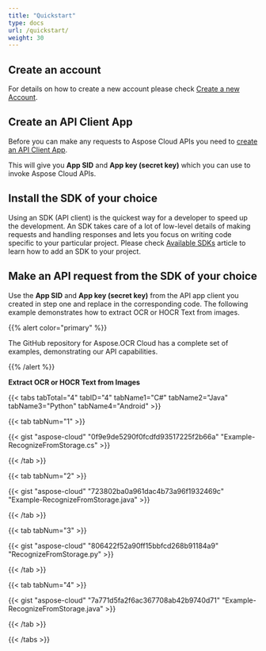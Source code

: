 ```yaml
---
title: "Quickstart"
type: docs
url: /quickstart/
weight: 30
---
```


## **Create an account**
For details on how to create a new account please check [Create a new Account](https://docs.aspose.cloud/storage/creating-and-managing-account/).
## **Create an API Client App**
Before you can make any requests to Aspose Cloud APIs you need to [create an API Client App](https://docs.aspose.cloud/storage/create-new-app-and-get-app-key-and-sid/).

This will give you **App SID** and **App key (secret key)** which you can use to invoke Aspose Cloud APIs.
## **Install the SDK of your choice**
Using an SDK (API client) is the quickest way for a developer to speed up the development. An SDK takes care of a lot of low-level details of making requests and handling responses and lets you focus on writing code specific to your particular project. Please check [Available SDKs](/ocr/available-sdks/) article to learn how to add an SDK to your project.
## **Make an API request from the SDK of your choice**
Use the **App SID** and **App key (secret key)** from the API app client you created in step one and replace in the corresponding code. The following example demonstrates how to extract OCR or HOCR Text from images.

{{% alert color="primary" %}} 

The GitHub repository for Aspose.OCR Cloud has a complete set of examples, demonstrating our API capabilities.

{{% /alert %}} 

**Extract OCR or HOCR Text from Images**

{{< tabs tabTotal="4" tabID="4" tabName1="C#" tabName2="Java" tabName3="Python" tabName4="Android" >}}

{{< tab tabNum="1" >}}

{{< gist "aspose-cloud" "0f9e9de5290f0fcdfd93517225f2b66a" "Example-RecognizeFromStorage.cs" >}}

{{< /tab >}}

{{< tab tabNum="2" >}}

{{< gist "aspose-cloud" "723802ba0a961dac4b73a96f1932469c" "Example-RecognizeFromStorage.java" >}}

{{< /tab >}}

{{< tab tabNum="3" >}}

{{< gist "aspose-cloud" "806422f52a90ff15bbfcd268b91184a9" "RecognizeFromStorage.py" >}}

{{< /tab >}}

{{< tab tabNum="4" >}}

{{< gist "aspose-cloud" "7a771d5fa2f6ac367708ab42b9740d71" "Example-RecognizeFromStorage.java" >}}

{{< /tab >}}

{{< /tabs >}}

